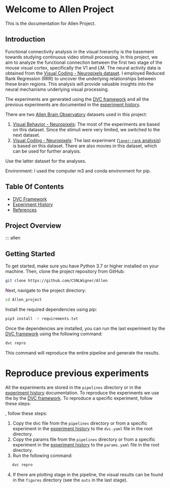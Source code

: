 # Welcome to Allen Project

This is the documentation for Allen Project.

## Introduction

Functional connectivity analysis in the visual hierarchy is the basement towards studying continuous video stimuli processing. In this project, we aim to analyze the functional connection between the first two stage of the mouse visual cortex, specifically the V1 and LM. The neural activity data is obtained from the [Visual Coding - Neuropixels dataset](https://allensdk.readthedocs.io/en/latest/visual_coding_neuropixels.html). I employed Reduced Rank Regression (RRR) to uncover the underlying relationships between these brain regions. This analysis will provide valuable insights into the neural mechanisms underlying visual processing.

The experiments are generated using the [DVC framework](DVC.md) and all the previous experiments are documented in the [experiment history](<notion/Allen project d3cfe5aab8384495b58fba8a47eeadcc.md>).

There are two [Allen Brain Observatory](https://allensdk.readthedocs.io/en/latest/) datasets used in this project:

1. [Visual Behavior - Neuropixels](https://portal.brain-map.org/circuits-behavior/visual-behavior-neuropixels): The most of the experiments are based on this dataset. Since the stimuli were very limited, we switched to the next dataset.
2. [Visual Coding - Neuropixels](https://allensdk.readthedocs.io/en/latest/visual_coding_neuropixels.html): The last experiment ([`layer-rank` analysis](notion/Allen%20project%20d3cfe5aab8384495b58fba8a47eeadcc.md#layer-rank-analysis)) is based on this dataset. There are also movies in this dataset, which can be used for further analysis.

Use the latter dataset for the analyses.

Environment: I used the computer m3 and conda environment for pip.

## Table Of Contents

- [DVC Framework](DVC.md)
- [Experiment History](<notion/Allen project d3cfe5aab8384495b58fba8a47eeadcc.md>)
- [References](references/references.md)

## Project Overview

::: allen

## Getting Started

To get started, make sure you have Python 3.7 or higher installed on your machine. Then, clone the project repository from GitHub:

```sh
git clone https://github.com/CSNLWigner/Allen
```

Next, navigate to the project directory:

```sh
cd Allen_project
```

Install the required dependencies using pip:

```sh
pip3 install -r requirements.txt
```

Once the dependencies are installed, you can run the last experiment by the [DVC framework](DVC.md) using the following command:

```sh
dvc repro
```

This command will reproduce the entire pipeline and generate the results.

# Reproduce previous experiments

All the experiments are stored in the `pipelines` directory or in the [experiment history](<notion/Allen project d3cfe5aab8384495b58fba8a47eeadcc.md>) documentation. To reproduce the experiments we use the by the [DVC framework](DVC.md). To reproduce a specific experiment, follow these steps:

, follow these steps:

1. Copy the dvc file from the `pipelines` directory or from a specific experiment in the [experiment history](<notion/Allen project d3cfe5aab8384495b58fba8a47eeadcc.md>) to the `dvc.yaml` file in the root directory.
2. Copy the params file from the `pipelines` directory or from a specific experiment in the [experiment history](<notion/Allen project d3cfe5aab8384495b58fba8a47eeadcc.md>) to the `params.yaml` file in the root directory.
3. Run the following command:

```sh
   dvc repro
```

4. If there are plotting stage in the pipeline, the visual results can be found in the `figures` directory (see the `outs` in the last stage).
